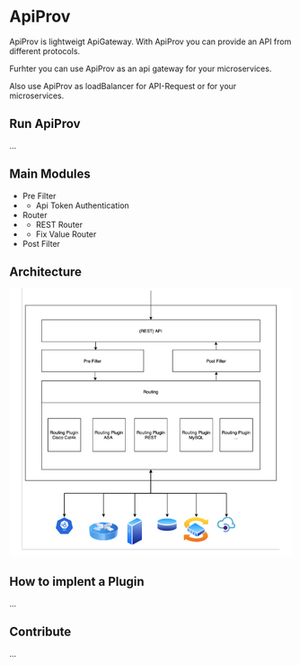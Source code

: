 # ApiProv

ApiProv is lightweigt ApiGateway. With ApiProv you can provide an API from different protocols. 

Furhter you can use ApiProv as an api gateway for your microservices.

Also use ApiProv as loadBalancer for API-Request or for your microservices.

## Run ApiProv
...

## Main Modules
* Pre Filter
* * Api Token Authentication
* Router
* * REST Router
* * Fix Value Router
* Post Filter

## Architecture
![Image of Yaktocat](https://github.com/floriandulzky/ApiProv/blob/master/Documentation/ApiProvArchitecture.png?raw=true)

## How to implent a Plugin
...

## Contribute
...
